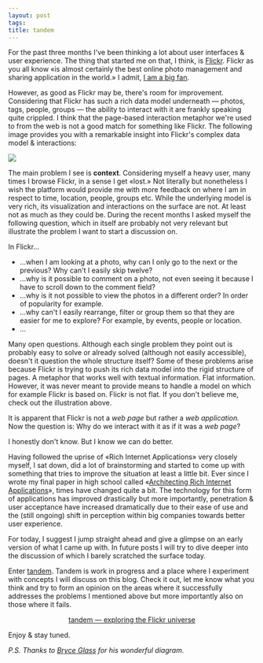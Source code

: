 ```yaml
---
layout: post
tags: 
title: tandem
---
```

For the past three months I&#x27;ve been thinking a lot about user interfaces &amp; user experience. The thing that started me on that, I think, is <a href="http://flickr.com/">Flickr</a>. Flickr as you all know &laquo;is almost certainly the best online photo management and sharing application in the world.&raquo; I admit, <a href="http://flickr.com/photos/gasi/">I am a big fan</a>.

However, as good as Flickr may be, there&#x27;s room for improvement. Considering that Flickr has such a rich data model underneath &mdash; photos, tags, people, groups &mdash; the ability to interact with it are frankly speaking quite crippled. I think that the page-based interaction metaphor we&#x27;re used to from the web is not a good match for something like Flickr.  The following image provides you with a remarkable insight into Flickr&#x27;s complex data model &amp; interactions:

<a href="http://www.flickr.com/photos/bryce/58299511/" title="photo sharing"><img src="http://farm1.static.flickr.com/24/58299511_2bcff18db2.jpg" class="flickr-photo" /></a>

The main problem I see is <strong>context</strong>. Considering myself a heavy user, many times I browse Flickr, in a sense I get &laquo;lost.&raquo; Not literally but nonetheless I wish the platform would provide me with more feedback on where I am in respect to time, location, people, groups etc. While the underlying model is very rich, its visualization and interactions on the surface are not. At least not as much as they could be. During the recent months I asked myself the following question, which in itself are probably not very relevant but illustrate the problem I want to start a discussion on.

In Flickr&hellip;
<ul>
	<li>&hellip;when I am looking at a photo, why can I only go to the next or the previous? Why can&#x27;t I easily skip twelve?</li>
	<li>&hellip;why is it possible to comment on a photo, not even seeing it because I have to scroll down to the comment field?</li>
	<li>&hellip;why is it not possible to view the photos in a different order? In order of popularity for example.</li>
	<li>&hellip;why can&#x27;t I easily rearrange, filter or group them so that they are easier for me to explore? For example, by events, people or location.</li>
	<li>&hellip;</li>
</ul>
Many open questions. Although each single problem they point out is probably easy to solve or already solved (although not easily accessible), doesn&#x27;t it question the whole structure itself? Some of these problems arise because Flickr is trying to push its rich data model into the rigid  structure of pages. A metaphor that works well with textual information. Flat information. However, it was never meant to provide means to handle a model on which for example Flickr is based on. Flickr is not flat. If you don&#x27;t believe me, check out the illustration above.

It is apparent that Flickr is not a <em>web page</em> but rather a <em>web application.
</em>Now the question is: Why do we interact with it as if it was a <em>web page</em>?

I honestly don&#x27;t know. But I know we can do better.

Having followed the uprise of &laquo;Rich Internet Applications&raquo; very closely myself, I sat down, did a lot of brainstorming and started to come up with something that tries to improve the situation at least a little bit. Ever since I wrote my final paper in high school called &laquo;<a href="http://gasi.ch/publications/maturaarbeit/architecting-rich-internet-applications-paper-daniel-gasienica.pdf">Architecting Rich Internet Applications</a>&raquo;, times have changed quite a bit. The technology for this form of applications has improved drastically but more importantly, penetration &amp; user acceptance have increased dramatically due to their ease of use and the (still ongoing) shift in perception within big companies towards better user experience.

For today, I suggest I jump straight ahead and give a glimpse on an early version of what I came up with. In future posts I will try to dive deeper into the discussion of which I barely scratched the surface today.

Enter <a href="http://gasi.ch/photos/">tandem</a>. Tandem is work in progress and a place where I experiment with concepts I will discuss on this blog. Check it out, let me know what you think and try to form an opinion on the areas where it successfully addresses the problems I mentioned above but more importantly also on those where it fails.
<p align="center"><a href="http://gasi.ch/photos/">tandem &mdash; exploring the Flickr universe</a></p>
Enjoy &amp; stay tuned.

<em>P.S. Thanks to <a href="http://www.flickr.com/photos/bryce/" title="Bryce Glass">Bryce Glass</a> for his wonderful diagram.</em>